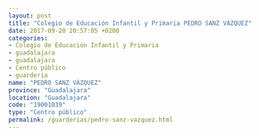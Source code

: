 ```yaml
---
layout: post
title: "Colegio de Educación Infantil y Primaria PEDRO SANZ VÁZQUEZ"
date: 2017-09-20 20:57:05 +0200
categories:
- Colegio de Educación Infantil y Primaria
- guadalajara
- guadalajara
- Centro público
- guarderia
name: "PEDRO SANZ VÁZQUEZ"
province: "Guadalajara"
location: "Guadalajara"
code: "19001039"
type: "Centro público"
permalink: /guarderias/pedro-sanz-vazquez.html
---
```

